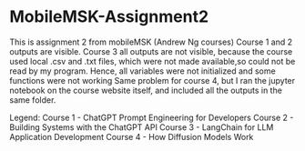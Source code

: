 # MobileMSK-Assignment2
This is assignment 2 from mobileMSK (Andrew Ng courses)
Course 1  and 2 outputs are visible.
Course 3 all outputs are not visible, because the course used local .csv and .txt files,
which were not made available,so could not be read by my program.
Hence, all variables were not initialized and some functions were not working
Same problem for course 4, but I ran the jupyter notebook on the course website itself,
and included all the outputs in the same folder.

Legend:
Course 1  - ChatGPT Prompt Engineering for Developers
Course 2  - Building Systems with the ChatGPT API
Course 3  - LangChain for LLM Application Development
Course 4  - How Diffusion Models Work
